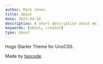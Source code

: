```yaml
---
author: Mark Jones
title: About
date: 2023-04-30
description: A short description about me.
keywords: [about, creator]
type: about
---
```


Hugo Starter Theme for UnoCSS.

Made by [taocode](https://github.com/taocode/).

